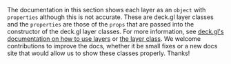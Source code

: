 The documentation in this section shows each layer as an `object` with `properties` although this is not accurate. These are deck.gl layer classes and the `properties` are those of the `props` that are passed into the constructor of the deck.gl layer classes. For more information, see [deck.gl's documentation on how to use layers](https://deck.gl/docs/developer-guide/using-layers) or [the layer class](https://deck.gl/docs/api-reference/core/layer). We welcome contributions to improve the docs, whether it be small fixes or a new docs site that would allow us to show these classes properly. Thanks!
